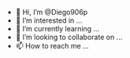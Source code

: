- 👋 Hi, I’m @Diego906p
- 👀 I’m interested in ...
- 🌱 I’m currently learning ...
- 💞️ I’m looking to collaborate on ...
- 📫 How to reach me ...

<!---
Diego906p/Diego906p is a ✨ special ✨ repository because its `README.md` (this file) appears on your GitHub profile.
You can click the Preview link to take a look at your changes.
--->
